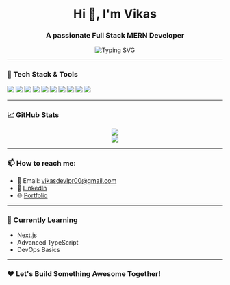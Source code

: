 <h1 align="center">Hi 👋, I'm Vikas</h1>
<h3 align="center">A passionate Full Stack MERN Developer</h3>

<p align="center">
  <img src="https://readme-typing-svg.herokuapp.com?font=Fira+Code&size=24&pause=1000&center=true&vCenter=true&width=435&lines=MERN+Stack+Developer;Always+learning+new+things;Clean+and+Scalable+Code" alt="Typing SVG" />
</p>

---

### 🔧 Tech Stack & Tools

<p align="left">
  <img src="https://img.shields.io/badge/MongoDB-4EA94B?style=for-the-badge&logo=mongodb&logoColor=white"/>
  <img src="https://img.shields.io/badge/Express.js-000000?style=for-the-badge&logo=express&logoColor=white"/>
  <img src="https://img.shields.io/badge/React-61DAFB?style=for-the-badge&logo=react&logoColor=black"/>
  <img src="https://img.shields.io/badge/Node.js-339933?style=for-the-badge&logo=node.js&logoColor=white"/>
  <img src="https://img.shields.io/badge/Tailwind_CSS-38B2AC?style=for-the-badge&logo=tailwind-css&logoColor=white"/>
  <img src="https://img.shields.io/badge/TypeScript-007ACC?style=for-the-badge&logo=typescript&logoColor=white"/>
  <img src="https://img.shields.io/badge/JavaScript-F7DF1E?style=for-the-badge&logo=javascript&logoColor=black"/>
  <img src="https://img.shields.io/badge/Git-F05032?style=for-the-badge&logo=git&logoColor=white"/>
  <img src="https://img.shields.io/badge/GitHub-181717?style=for-the-badge&logo=github&logoColor=white"/>
  <img src="https://img.shields.io/badge/VS%20Code-007ACC?style=for-the-badge&logo=visual-studio-code&logoColor=white"/>
</p>

---

### 📈 GitHub Stats

<p align="center">
  <img src="#" />
  <br />
  <img src="#" />
</p>

---

### 📫 How to reach me:
- 📧 Email: vikasdevlpr00@gmail.com
- 💼 [LinkedIn]([https://linkedin.com/in/your-link](https://www.linkedin.com/in/vikas-vishwakarma-9255632a6/))
- 🌐 [Portfolio]([https://your-portfolio-link.com](https://www.linkedin.com/in/vikas-vishwakarma-9255632a6/))

---

### 🧠 Currently Learning
- Next.js
- Advanced TypeScript
- DevOps Basics

---

### ❤️ Let's Build Something Awesome Together!

